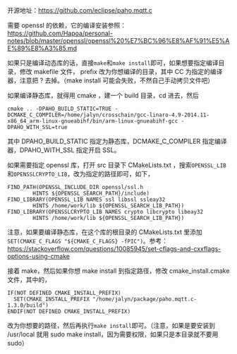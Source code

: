 开源地址：https://github.com/eclipse/paho.mqtt.c

需要 openssl 的依赖，它的编译安装参照：https://github.com/Hapoa/personal-notes/blob/master/openssl/openssl%20%E7%BC%96%E8%AF%91%E5%AE%89%E8%A3%85.md

如果只是编译动态库的话，直接`make`和`make install`即可，如果想要指定编译目录，修改 makefile 文件， prefix 改为你想编译的目录，其中 CC 为指定的编译器，注意把 ? 去掉。（make install 可能会失败，不然自己手动拷贝文件吧）

如果编译静态库，就得用 cmake ，建一个 build 目录，cd 进去，然后 

```
cmake .. -DPAHO_BUILD_STATIC=TRUE -DCMAKE_C_COMPILER=/home/jalyn/crosschain/gcc-linaro-4.9-2014.11-x86_64_arm-linux-gnueabihf/bin/arm-linux-gnueabihf-gcc -DPAHO_WITH_SSL=true
```

其中 DPAHO_BUILD_STATIC 指定为静态库，DCMAKE_C_COMPILER 指定编译器，DPAHO_WITH_SSL 指定开启 SSL。

如果需要指定 openssl 库，打开 src 目录下 CMakeLists.txt ，搜索`OPENSSL_LIB`和`OPENSSLCRYPTO_LIB`，改为指定的路径即可，如下，

```
FIND_PATH(OPENSSL_INCLUDE_DIR openssl/ssl.h
        HINTS ${OPENSSL_SEARCH_PATH}/include)
FIND_LIBRARY(OPENSSL_LIB NAMES ssl libssl ssleay32
        HINTS /home/work/lib ${OPENSSL_SEARCH_LIB_PATH})
FIND_LIBRARY(OPENSSLCRYPTO_LIB NAMES crypto libcrypto libeay32
      	HINTS /home/work/lib ${OPENSSL_SEARCH_LIB_PATH})
```

注意，如果要编译静态库，在这个库的根目录的 CMakeLists.txt 里添加`SET(CMAKE_C_FLAGS "${CMAKE_C_FLAGS} -fPIC")`。参考：<https://stackoverflow.com/questions/10085945/set-cflags-and-cxxflags-options-using-cmake>

接着 make，然后如果你想 make install 到指定路径，修改 cmake_install.cmake 文件，其中的，

```
IF(NOT DEFINED CMAKE_INSTALL_PREFIX)
  SET(CMAKE_INSTALL_PREFIX "/home/jalyn/package/paho.mqtt.c-1.3.0/build")
ENDIF(NOT DEFINED CMAKE_INSTALL_PREFIX)
```

改为你想要的路径，然后再执行`make install`即可。（注意，如果是要安装到 /usr/local 就用 sudo make install，因为需要权限，如果只是本目录就不要用 sudo）

